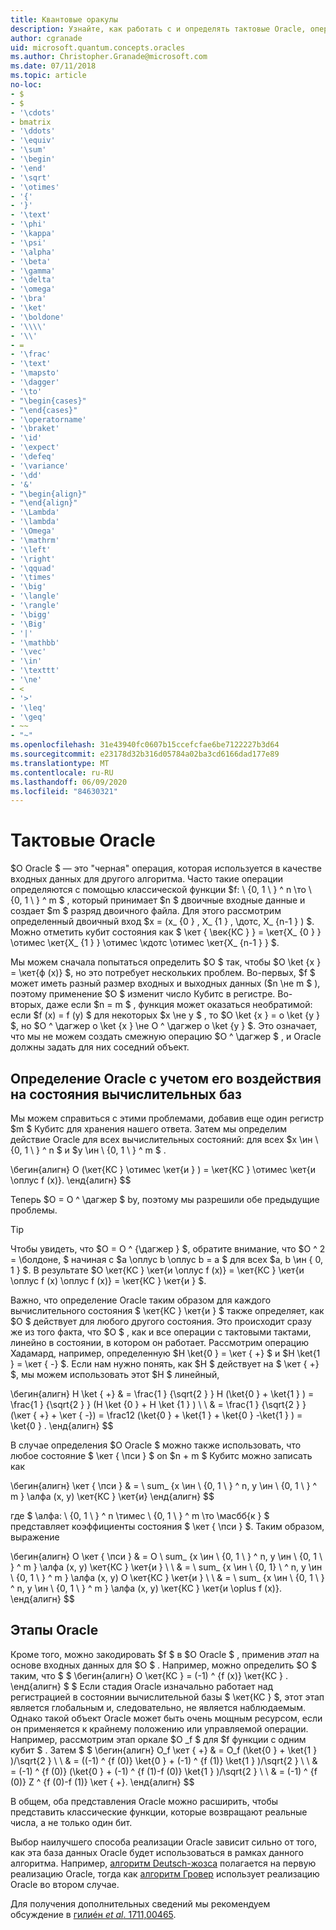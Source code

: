 ```yaml
---
title: Квантовые оракулы
description: Узнайте, как работать с и определять тактовые Oracle, операции с черной рамкой, которые используются в качестве входных данных для другого алгоритма.
author: cgranade
uid: microsoft.quantum.concepts.oracles
ms.author: Christopher.Granade@microsoft.com
ms.date: 07/11/2018
ms.topic: article
no-loc:
- $
- $
- '\cdots'
- bmatrix
- '\ddots'
- '\equiv'
- '\sum'
- '\begin'
- '\end'
- '\sqrt'
- '\otimes'
- '{'
- '}'
- '\text'
- '\phi'
- '\kappa'
- '\psi'
- '\alpha'
- '\beta'
- '\gamma'
- '\delta'
- '\omega'
- '\bra'
- '\ket'
- '\boldone'
- '\\\\'
- '\\'
- =
- '\frac'
- '\text'
- '\mapsto'
- '\dagger'
- '\to'
- "\begin{cases}"
- "\end{cases}"
- '\operatorname'
- '\braket'
- '\id'
- '\expect'
- '\defeq'
- '\variance'
- '\dd'
- '&'
- "\begin{align}"
- "\end{align}"
- '\Lambda'
- '\lambda'
- '\Omega'
- '\mathrm'
- '\left'
- '\right'
- '\qquad'
- '\times'
- '\big'
- '\langle'
- '\rangle'
- '\bigg'
- '\Big'
- '|'
- '\mathbb'
- '\vec'
- '\in'
- '\texttt'
- '\ne'
- <
- '>'
- '\leq'
- '\geq'
- ~~
- "~"
ms.openlocfilehash: 31e43940fc0607b15ccefcfae6be7122227b3d64
ms.sourcegitcommit: e23178d32b316d05784a02ba3cd6166dad177e89
ms.translationtype: MT
ms.contentlocale: ru-RU
ms.lasthandoff: 06/09/2020
ms.locfileid: "84630321"
---
```

# <a name="quantum-oracles"></a>Тактовые Oracle

$O Oracle $ — это "черная" операция, которая используется в качестве входных данных для другого алгоритма.
Часто такие операции определяются с помощью классической функции $f: \\ {0, 1 \\ } ^ n \то \\ {0, 1 \\ } ^ m $ , который принимает $n $ двоичные входные данные и создает $m $ разряд двоичного файла.
Для этого рассмотрим определенный двоичный вход $x = (x_ {0 } , X_ {1 } , \дотс, X_ {n-1 } ) $.
Можно отметить кубит состояния как $ \кет { \век{КС } } = \кет{X_ {0 } } \отимес \кет{X_ {1 } } \отимес \кдотс \отимес \кет{X_ {n-1 } } $.

Мы можем сначала попытаться определить $O $ так, чтобы $O \ket {x } = \кет{ф (x)} $, но это потребует нескольких проблем.
Во-первых, $f $ может иметь разный размер входных и выходных данных ($n \не m $ ), поэтому применение $O $ изменит число Кубитс в регистре.
Во-вторых, даже если $n = m $ , функция может оказаться необратимой: если $f (x) = f (y) $ для некоторых $x \не y $ , то $O \ket {x } = o \ket {y } $, но $O ^ \дагжер o \ket {x } \не O ^ \дагжер o \ket {y } $.
Это означает, что мы не можем создать смежную операцию $O ^ \дагжер $ , и Oracle должны задать для них соседний объект.

## <a name="defining-an-oracle-by-its-effect-on-computational-basis-states"></a>Определение Oracle с учетом его воздействия на состояния вычислительных баз
Мы можем справиться с этими проблемами, добавив еще один регистр $m $ Кубитс для хранения нашего ответа.
Затем мы определим действие Oracle для всех вычислительных состояний: для всех $x \ин \\ {0, 1 \\ } ^ n $ и $y \ин \\ {0, 1 \\ } ^ m $ .

\бегин{алигн}
    O (\кет{КС } \отимес \кет{и } ) = \кет{КС } \отимес \кет{и \оплус f (x)}.
\енд{алигн}
$$

Теперь $O = O ^ \дагжер $ by, поэтому мы разрешили обе предыдущие проблемы.

> [!TIP]
> Чтобы увидеть, что $O = O ^ {\дагжер } $, обратите внимание, что $O ^ 2 = \болдоне, $ начиная с $a \оплус b \оплус b = a $ для всех $a, b \ин \{ 0, 1 \} $.
> В результате $O \кет{КС } \кет{и \оплус f (x)} = \кет{КС } \кет{и \оплус f (x) \оплус f (x)} = \кет{КС } \кет{и } $.

Важно, что определение Oracle таким образом для каждого вычислительного состояния $ \кет{КС } \кет{и } $ также определяет, как $O $ действует для любого другого состояния.
Это происходит сразу же из того факта, что $O $ , как и все операции с тактовыми тактами, линейно в состоянии, в котором он работает.
Рассмотрим операцию Хадамард, например, определенную $H \ket{0 } = \кет { +} $ и $H \ket{1 } = \кет { -} $.
Если нам нужно понять, как $H $ действует на $ \кет { +} $, мы можем использовать этот $H $ линейный,

\бегин{алигн}
H \ket { +} & = \frac{1 } {\sqrt{2 } } H (\ket{0 } + \ket{1 } ) = \frac{1 } {\sqrt{2 } } (H \ket {0 } + H \ket {1 } ) \\ \\ & = \frac{1 } {\sqrt{2 } } (\кет { +} + \кет { -}) = \frac12 (\ket{0 } + \ket{1 } + \ket{0 } -\ket{1 } ) = \ket{0 } .
\енд{алигн}
$$

В случае определения $O Oracle $ можно также использовать, что любое состояние $ \кет { \пси } $ on $n + m $ Кубитс можно записать как

\бегин{алигн}
\кет { \пси } & = \ sum_ {x \ин \\ {0, 1 \\ } ^ n, y \ин \\ {0, 1 \\ } ^ m } \алфа (x, y) \кет{КС } \кет{и}
\енд{алигн}
$$

где $ \алфа: \\ {0, 1 \\ } ^ n \тимес \\ {0, 1 \\ } ^ m \то \масбб{к } $ представляет коэффициенты состояния $ \кет { \пси } $. Таким образом, выражение

\бегин{алигн}
O \кет { \пси } & = O \ sum_ {x \ин \\ {0, 1 \\ } ^ n, y \ин \\ {0, 1 \\ } ^ m } \алфа (x, y) \кет{КС } \кет{и } \\ \\ & = \ sum_ {x \ин \\ {0, 1} \\ ^ n, y \ин \\ {0, 1 \\ } ^ m } \алфа (x, y) O \кет{КС } \кет{и } \\ \\ & = \ sum_ {x \ин \\ {0, 1 \\ } ^ n, y \ин \\ {0, 1 \\ } ^ m } \алфа (x, y) \кет{КС } \кет{и \oplus f (x)}.
\енд{алигн}
$$

## <a name="phase-oracles"></a>Этапы Oracle
Кроме того, можно закодировать $f $ в $O Oracle $ , применив _этап_ на основе входных данных для $O $ .
Например, можно определить $O $ таким, что $ $ \бегин{алигн}
    O \кет{КС } = (-1) ^ {f (x)} \кет{КС } .
\енд{алигн}
$ $ Если стадия Oracle изначально работает над регистрацией в состоянии вычислительной базы $ \кет{КС } $, этот этап является глобальным и, следовательно, не является наблюдаемым.
Однако такой объект Oracle может быть очень мощным ресурсом, если он применяется к крайнему положению или управляемой операции.
Например, рассмотрим этап оркале $O _f $ для $f функции с одним кубит $ .
Затем $ $ \бегин{алигн}
    O_f \кет { +} & = O_f (\ket{0 } + \ket{1 } )/\sqrt{2 } \\ \\ & = ((-1) ^ {f (0)} \ket{0 } + (-1) ^ {f (1)} \ket{1 } )/\sqrt{2 } \\ \\ & = (-1) ^ {f (0)} (\ket{0 } + (-1) ^ {f (1)-f (0)} \ket{1 } )/\sqrt{2 } \\ \\ & = (-1) ^ {f (0)} Z ^ {f (0)-f (1)} \кет { +}.
\енд{алигн}
$$

В общем, оба представления Oracle можно расширить, чтобы представить классические функции, которые возвращают реальные числа, а не только один бит.

Выбор наилучшего способа реализации Oracle зависит сильно от того, как эта база данных Oracle будет использоваться в рамках данного алгоритма.
Например, [алгоритм Deutsch-жозса](https://en.wikipedia.org/wiki/Deutsch%E2%80%93Jozsa_algorithm) полагается на первую реализацию Oracle, тогда как [алгоритм Гровер](https://en.wikipedia.org/wiki/Grover's_algorithm) использует реализацию Oracle во втором случае.


Для получения дополнительных сведений мы рекомендуем обсуждение в [гилиéн *et al*. 1711,00465](https://arxiv.org/abs/1711.00465).
